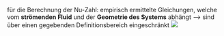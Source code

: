 für die Berechnung der Nu-Zahl: empirisch ermittelte Gleichungen, welche vom **strömenden Fluid** und der **Geometrie des Systems** abhängt --> sind über einen gegebenden Definitionsbereich eingeschränkt
![](Pasted%20image%2020241217093646.png)
